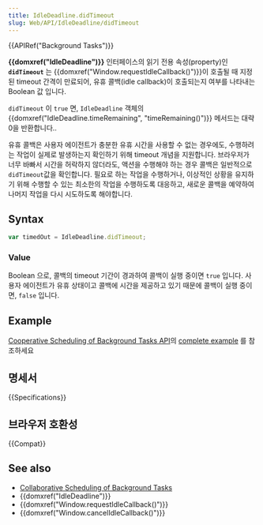 ```yaml
---
title: IdleDeadline.didTimeout
slug: Web/API/IdleDeadline/didTimeout
---
```


{{APIRef("Background Tasks")}}

**{{domxref("IdleDeadline")}}** 인터페이스의 읽기 전용 속성(property)인 **`didTimeout`** 는 {{domxref("Window.requestIdleCallback()")}}이 호출될 때 지정된 timeout 간격이 만료되어, 유휴 콜백(idle callback)이 호출되는지 여부를 나타내는 Boolean 값 입니다.

`didTimeout` 이 `true` 면, `IdleDeadline` 객체의 {{domxref("IdleDeadline.timeRemaining", "timeRemaining()")}} 메서드는 대략 0을 반환합니다..

유휴 콜백은 사용자 에이전트가 충분한 유휴 시간을 사용할 수 없는 경우에도, 수행하려는 작업이 실제로 발생하는지 확인하기 위해 timeout 개념을 지원합니다. 브라우저가 너무 바빠서 시간을 허락하지 않더라도, 액션을 수행해야 하는 경우 콜백은 일반적으로 `didTimeout`값을 확인합니다. 필요로 하는 작업을 수행하거나, 이상적인 상황을 유지하기 위해 수행할 수 있는 최소한의 작업을 수행하도록 대응하고, 새로운 콜백을 예약하여 나머지 작업을 다시 시도하도록 해야합니다.

## Syntax

```js
var timedOut = IdleDeadline.didTimeout;
```

### Value

Boolean 으로, 콜백의 timeout 기간이 경과하여 콜백이 실행 중이면 `true` 입니다. 사용자 에이전트가 유휴 상태이고 콜백에 시간을 제공하고 있기 때문에 콜백이 실행 중이면, `false` 입니다.

## Example

[Cooperative Scheduling of Background Tasks API](/ko/docs/Web/API/Background_Tasks_API)의 [complete example](/ko/docs/Web/API/Background_Tasks_API#Example) 를 참조하세요

## 명세서

{{Specifications}}

## 브라우저 호환성

{{Compat}}

## See also

- [Collaborative Scheduling of Background Tasks](/ko/docs/Web/API/Background_Tasks_API)
- {{domxref("IdleDeadline")}}
- {{domxref("Window.requestIdleCallback()")}}
- {{domxref("Window.cancelIdleCallback()")}}
